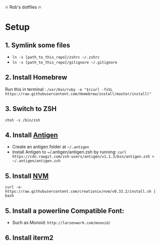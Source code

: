 :fire: Rob's dotfiles :fire:

# Setup
## 1. Symlink some files
  - `ln -s [path_to_this_repo]/zshrc ~/.zshrc`
  - `ln -s [path_to_this_repo]/gitignore ~/.gitignore`

## 2. Install Homebrew
Run this in terminal : `/usr/bin/ruby -e "$(curl -fsSL https://raw.githubusercontent.com/Homebrew/install/master/install)"`

## 3. Switch to ZSH
`chsh -s /bin/zsh`

## 4. Install [Antigen](https://github.com/zsh-users/antigen)
- Create an antigen folder at `~/.antigen`
- Install Antigen to ~/.antigen/antigen.zsh by running: `curl https://cdn.rawgit.com/zsh-users/antigen/v1.1.3/bin/antigen.zsh > ~/.antigen/antigen.zsh`

## 5. Install [NVM](https://github.com/creationix/nvm)
`curl -o- https://raw.githubusercontent.com/creationix/nvm/v0.33.2/install.sh | bash`


## 5. Install a powerline Compatible Font:
- Such as Monoid: `http://larsenwork.com/monoid/`

## 6. Install iterm2


